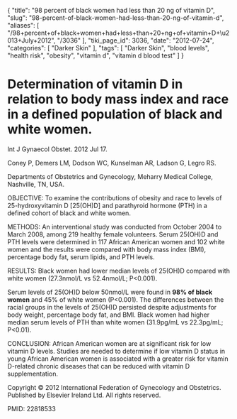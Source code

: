 {
    "title": "98 percent of black women had less than 20 ng of vitamin D",
    "slug": "98-percent-of-black-women-had-less-than-20-ng-of-vitamin-d",
    "aliases": [
        "/98+percent+of+black+women+had+less+than+20+ng+of+vitamin+D+\u2013+July+2012",
        "/3036"
    ],
    "tiki_page_id": 3036,
    "date": "2012-07-24",
    "categories": [
        "Darker Skin"
    ],
    "tags": [
        "Darker Skin",
        "blood levels",
        "health risk",
        "obesity",
        "vitamin d",
        "vitamin d blood test"
    ]
}


# Determination of vitamin D in relation to body mass index and race in a defined population of black and white women.

Int J Gynaecol Obstet. 2012 Jul 17. 

Coney P, Demers LM, Dodson WC, Kunselman AR, Ladson G, Legro RS.

Departments of Obstetrics and Gynecology, Meharry Medical College, Nashville, TN, USA.

OBJECTIVE: To examine the contributions of obesity and race to levels of 25-hydroxyvitamin D <span>[25(OH)D]</span> and parathyroid hormone (PTH) in a defined cohort of black and white women.

METHODS: An interventional study was conducted from October 2004 to March 2008, among 219 healthy female volunteers. Serum 25(OH)D and PTH levels were determined in 117 African American women and 102 white women and the results were compared with body mass index (BMI), percentage body fat, serum lipids, and PTH levels.

RESULTS: Black women had lower median levels of 25(OH)D compared with white women (27.3nmol/L vs 52.4nmol/L; P<0.001). 

Serum levels of 25(OH)D below 50nmol/L were found in  **98% of black women**  and 45% of white women (P<0.001). The differences between the racial groups in the levels of 25(OH)D persisted despite adjustments for body weight, percentage body fat, and BMI. Black women had higher median serum levels of PTH than white women (31.9pg/mL vs 22.3pg/mL; P<0.01).

CONCLUSION: African American women are at significant risk for low vitamin D levels. Studies are needed to determine if low vitamin D status in young African American women is associated with a greater risk for vitamin D-related chronic diseases that can be reduced with vitamin D supplementation.

Copyright © 2012 International Federation of Gynecology and Obstetrics. Published by Elsevier Ireland Ltd. All rights reserved.

PMID: 22818533